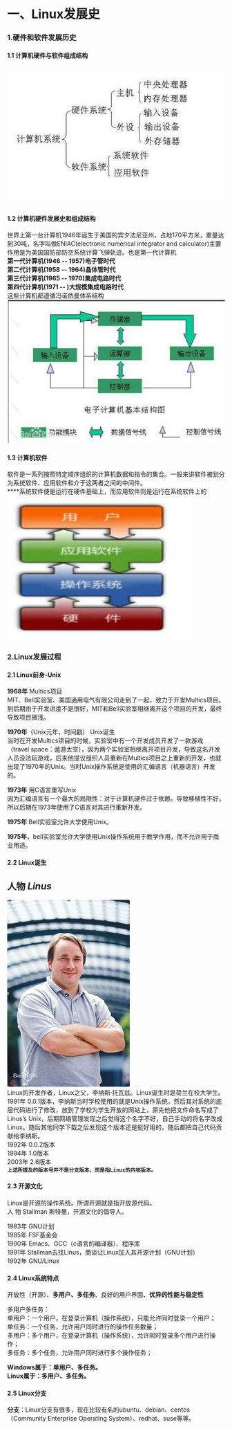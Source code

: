 一、Linux发展史
====
### 1.硬件和软件发展历史  
#### 1.1 计算机硬件与软件组成结构
![计算机组层结构](../images/image01/linuxnote101.jpg  "计算机组层结构")  
#### 1.2 计算机硬件发展史和组成结构  
世界上第一台计算机1946年诞生于美国的宾夕法尼亚州，占地170平方米，重量达到30吨，名字叫做ENIAC(electronic numerical integrator and calculator)主要作用是为美国国防部防空系统计算飞弹轨迹。也是第一代计算机  
**第一代计算机(1946 -- 1957)电子管时代  
第二代计算机(1958 -- 1964)晶体管时代  
第三代计算机(1965 -- 1970)集成电路时代  
第四代计算机(1971 -- )大规模集成电路时代**  
这些计算机都遵循冯诺依曼体系结构  
![冯诺依曼体系结构](../images/image01/linuxnote102.jpg "冯诺依曼体系结构")  
#### 1.3 计算机软件  
软件是一系列按照特定顺序组织的计算机数据和指令的集合。一般来讲软件被划分为系统软件、应用软件和介于这两者之间的中间件。  
****系统软件便是运行在硬件基础上，而应用软件则是运行在系统软件上的  
![软件体系结构](../images/image01/linuxnote103.jpg "软件体系结构")  
### 2.Linux发展过程  
#### 2.1 Linux前身-Unix  
**1968年**  Multics项目  
MIT、Bell实验室、美国通用电气有限公司走到了一起，致力于开发Multics项目。到后期由于开发进度不是很好，MIT和Bell实验室相继离开这个项目的开发，最终导致项目搁浅。  

**1970年**（Unix元年，时间戳）  Unix诞生  
当时在开发Multics项目的时候，实验室中有一个开发成员开发了一款游戏（travel space：遨游太空），因为两个实验室相继离开项目开发，导致这名开发人员没法玩游戏，后来他提议组织人员重新在Multics项目之上重新的开发，也就出现了1970年的Unix。当时Unix操作系统是使用的汇编语言（机器语言）开发的。  

**1973年**  用C语言重写Unix  
因为汇编语言有一个最大的局限性：对于计算机硬件过于依赖。导致移植性不好，所以后期在1973年使用了C语言对其进行重新开发。  

**1975年**  Bell实验室允许大学使用Unix。  

**1975年**，bell实验室允许大学使用Unix操作系统用于教学作用，而不允许用于商业用途。  
#### 2.2 Linux诞生 
## 人物  _**Linus**_  
![Linus](../images/image01/linuxnote104.jpg "Linus")  
Linux的开发作者，Linux之父，李纳斯·托瓦兹。Linux诞生时是荷兰在校大学生。1991年  0.0.1版本，李纳斯当时学校使用的就是Unix操作系统，然后其对系统的底层代码进行了修改，放到了学校为学生开放的网站上，原先他把文件命名写成了Linus’s Unix，后期网络管理发现之后觉得这个名字不好，自己手动的将名字改成Linux。随后其他同学下载之后发现这个版本还是挺好用的，随后都把自己代码贡献给李纳斯。  
1992年  0.0.2版本  
1994年  1.0版本  
2003年  2.6版本  
**`上述所提及的版本号并不是分支版本，而是指Linux的内核版本。`**  
#### 2.3 开源文化  
Linux是开源的操作系统。所谓开源就是指开放源代码。  
人  物  Stallman	斯特曼，开源文化的倡导人。  

1983年  GNU计划  
1985年  FSF基金会  
1990年  Emacs、GCC（c语言的编译器）、程序库    
1991年	 Stallman去找Linus，商谈让Linux加入其开源计划（GNU计划）  
1992年  GNU/Linux  

#### 2.4 Linux系统特点  
开放性（开源）、**多用户、多任务**、良好的用户界面、**优异的性能与稳定性**  

多用户多任务：  
单用户：一个用户，在登录计算机（操作系统），只能允许同时登录一个用户；  
单任务：一个任务，允许用户同时进行的操作任务数量；  
多用户：多个用户，在登录计算机（操作系统），允许同时登录多个用户进行操作；  
多任务：多个任务，允许用户同时进行多个操作任务；  

**Windows属于：单用户、多任务。**  
**Linux属于：多用户、多任务。**  
#### 2.5 Linux分支  
**分支**：Linux分支有很多，现在比较有名的ubuntu、debian、centos（Community Enterprise Operating System）、redhat、suse等等。
